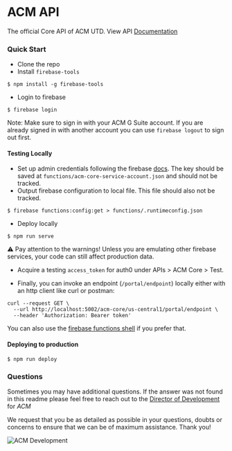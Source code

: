 # ACM API

The official Core API of ACM UTD. View API [Documentation](https://documenter.getpostman.com/view/6712035/TVKJxEVW)

### Quick Start
- Clone the repo
- Install `firebase-tools`
```
$ npm install -g firebase-tools
```
- Login to firebase
```
$ firebase login
```
Note: Make sure to sign in with your ACM G Suite account. If you are already signed in with another account you can use `firebase logout` to sign out first.

#### Testing Locally
- Set up admin credentials following the firebase [docs](https://firebase.google.com/docs/functions/local-emulator#set_up_admin_credentials_optional). The key should be saved at `functions/acm-core-service-account.json` and should not be tracked.
- Output firebase configuration to local file. This file should also not be tracked.
```
$ firebase functions:config:get > functions/.runtimeconfig.json
```
- Deploy locally
```
$ npm run serve
```
⚠️ Pay attention to the warnings! Unless you are emulating other firebase services, your code can still affect production data.

- Acquire a testing `access_token` for auth0 under APIs > ACM Core > Test.

- Finally, you can invoke an endpoint (`/portal/endpoint`) locally either with an http client like curl or postman:
```
curl --request GET \
  --url http://localhost:5002/acm-core/us-central1/portal/endpoint \
  --header 'Authorization: Bearer token'
```
You can also use the [firebase functions shell](https://firebase.google.com/docs/functions/local-shell) if you prefer that.

#### Deploying to production
```
$ npm run deploy
```
### Questions

Sometimes you may have additional questions. If the answer was not found in this readme please feel free to reach out to the [Director of Development](mailto:development@acmutd.co) for _ACM_

We request that you be as detailed as possible in your questions, doubts or concerns to ensure that we can be of maximum assistance. Thank you!

![ACM Development](https://www.acmutd.co/brand/Development/Banners/light_dark_background.png)
